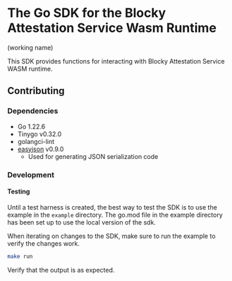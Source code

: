 # The Go SDK for the Blocky Attestation Service Wasm Runtime

(working name)

This SDK provides functions for interacting with Blocky Attestation Service
WASM runtime.

## Contributing

### Dependencies

- Go 1.22.6
- Tinygo v0.32.0
- golangci-lint
- [easyjson](https://github.com/mailru/easyjson) v0.9.0
    - Used for generating JSON serialization code

### Development

#### Testing

Until a test harness is created, the best way to test the SDK is to use the
example in the `example` directory. The go.mod file in the example directory
has been set up to use the local version of the sdk.

When iterating on changes to the SDK, make sure to run the example to verify
the changes work.

```bash
make run
```

Verify that the output is as expected.
